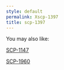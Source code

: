 ```yaml
---
style: default
permalink: Xscp-1397
title: scp-1397
---
```

You may also like:

[SCP-1147](http://scp-wiki.net/scp-1147)

[SCP-1960](http://scp-wiki.net/scp-1960)
